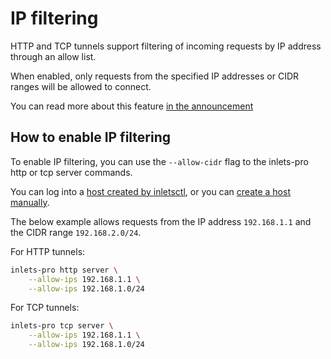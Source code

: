# IP filtering

HTTP and TCP tunnels support filtering of incoming requests by IP address through an allow list.

When enabled, only requests from the specified IP addresses or CIDR ranges will be allowed to connect.

You can read more about this feature [in the announcement](https://inlets.dev/blog/2021/10/15/allow-lists.html)

## How to enable IP filtering

To enable IP filtering, you can use the `--allow-cidr` flag to the inlets-pro http or tcp server commands.

You can log into a [host created by inletsctl](/docs/tutorial/automated-http-server.md), or you can [create a host manually](/docs/tutorial/manual-http-server.md).

The below example allows requests from the IP address `192.168.1.1` and the CIDR range `192.168.2.0/24`.

For HTTP tunnels:

```bash
inlets-pro http server \
    --allow-ips 192.168.1.1 \
    --allow-ips 192.168.1.0/24
```

For TCP tunnels:

```bash
inlets-pro tcp server \
    --allow-ips 192.168.1.1 \
    --allow-ips 192.168.1.0/24
```

